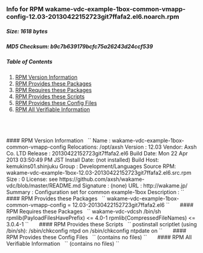 ### Info for RPM wakame-vdc-example-1box-common-vmapp-config-12.03-20130422152723git7ffafa2.el6.noarch.rpm  
##### Size: 1618 bytes  
##### MD5 Checksum: b9c7b639179bcfc75a26243d24ccf539  
##### Table of Contents  
1. [RPM Version Information](#version)  
2. [RPM Provides these Packages ](#provides)  
3. [RPM Requires these Packages](#requires)  
4. [RPM Provides these Scripts](#scripts)  
5. [RPM Provides these Config Files](#config)  
6. [RPM All Verifiable Information](#verifiable)  
&nbsp;  
&nbsp;  
&nbsp;  
<a name="version" />
#### RPM Version Information  
&nbsp;  
``  
Name        : wakame-vdc-example-1box-common-vmapp-config  Relocations: /opt/axsh 
Version     : 12.03                             Vendor: Axsh Co. LTD <dev@axsh.net>
Release     : 20130422152723git7ffafa2.el6   Build Date: Mon 22 Apr 2013 03:50:49 PM JST
Install Date: (not installed)               Build Host: kemukins01.shinjuku
Group       : Development/Languages         Source RPM: wakame-vdc-example-1box-12.03-20130422152723git7ffafa2.el6.src.rpm
Size        : 0                                License: see https://github.com/axsh/wakame-vdc/blob/master/README.md
Signature   : (none)
URL         : http://wakame.jp/
Summary     : Configuration set for common example-1box
Description :
<insert long description, indented with spaces>
``  
&nbsp;  
&nbsp;  
&nbsp;  
<a name="provides" />
#### RPM Provides these Packages  
&nbsp;  
``  
wakame-vdc-example-1box-common-vmapp-config = 12.03-20130422152723git7ffafa2.el6
``  
&nbsp;  
&nbsp;  
&nbsp;  
<a name="requires" />
#### RPM Requires these Packages  
&nbsp;  
``  
wakame-vdc-vdcsh  
/bin/sh  
rpmlib(PayloadFilesHavePrefix) <= 4.0-1
rpmlib(CompressedFileNames) <= 3.0.4-1
``  
&nbsp;  
&nbsp;  
&nbsp;  
<a name="scripts" />
#### RPM Provides these Scripts  
&nbsp;  
``  
postinstall scriptlet (using /bin/sh):
/sbin/chkconfig       ntpd on
/sbin/chkconfig       ntpdate on
``  
&nbsp;  
&nbsp;  
&nbsp;  
<a name="config" />
#### RPM Provides these Config Files  
&nbsp;  
``  
(contains no files)
``  
&nbsp;  
&nbsp;  
&nbsp;  
<a name="verifiable" />
#### RPM All Verifiable Information  
&nbsp;  
``  
(contains no files)
``  
&nbsp;  
